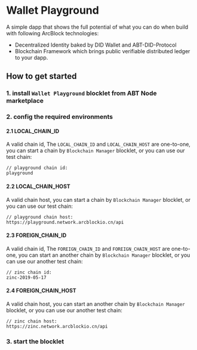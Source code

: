 # Wallet Playground

A simple dapp that shows the full potential of what you can do when build with following ArcBlock technologies:

- Decentralized Identity baked by DID Wallet and ABT-DID-Protocol
- Blockchain Framework which brings public verifiable distributed ledger to your dapp.

## How to get started

### 1. install `Wallet Playground` blocklet from ABT Node marketplace

### 2. config the required environments

#### 2.1 LOCAL_CHAIN_ID

A valid chain id, The `LOCAL_CHAIN_ID` and `LOCAL_CHAIN_HOST` are one-to-one, you can start a chain by `Blockchain Manager` blocklet, or you can use our test chain:

```
// playground chain id:
playground
```

#### 2.2 LOCAL_CHAIN_HOST

A valid chain host, you can start a chain by `Blockchain Manager` blocklet, or you can use our test chain:

```
// playground chain host:
https://playground.network.arcblockio.cn/api
```

#### 2.3 FOREIGN_CHAIN_ID

A valid chain id, The `FOREIGN_CHAIN_ID` and `FOREIGN_CHAIN_HOST` are one-to-one, you can start an another chain by `Blockchain Manager` blocklet, or you can use our another test chain:

```
// zinc chain id:
zinc-2019-05-17
```

#### 2.4 FOREIGN_CHAIN_HOST

A valid chain host, you can start an another chain by `Blockchain Manager` blocklet, or you can use our another test chain:

```
// zinc chain host:
https://zinc.network.arcblockio.cn/api
```

### 3. start the blocklet
